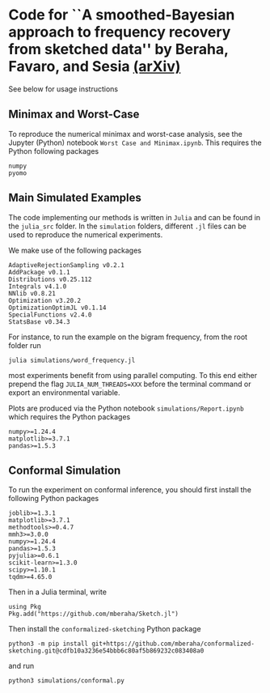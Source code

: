# Code for ``A smoothed-Bayesian approach to frequency recovery from sketched data'' by Beraha, Favaro, and Sesia [(arXiv)](https://arxiv.org/abs/2309.15408)

See below for usage instructions

## Minimax and Worst-Case

To reproduce the numerical minimax and worst-case analysis, see the Jupyter (Python) notebook `Worst Case and Minimax.ipynb`. This requires the Python following packages

```
numpy
pyomo
```

## Main Simulated Examples

The code implementing our methods is written in `Julia` and can be found in the `julia_src` folder. In the `simulation` folders, different `.jl` files can be used to reproduce the numerical experiments. 

We make use of the following packages

```
AdaptiveRejectionSampling v0.2.1
AddPackage v0.1.1
Distributions v0.25.112
Integrals v4.1.0
NNlib v0.8.21
Optimization v3.20.2
OptimizationOptimJL v0.1.14
SpecialFunctions v2.4.0
StatsBase v0.34.3
```

For instance, to run the example on the bigram frequency, from the root folder run

```
julia simulations/word_frequency.jl
```

most experiments benefit from using parallel computing. To this end either prepend the flag `JULIA_NUM_THREADS=XXX` before the terminal command or export an environmental variable.


Plots are produced via the Python notebook `simulations/Report.ipynb` which requires the Python packages

```
numpy>=1.24.4
matplotlib>=3.7.1
pandas>=1.5.3
```

## Conformal Simulation

To run the experiment on conformal inference, you should first install the following Python packages

```
joblib>=1.3.1
matplotlib>=3.7.1
methodtools>=0.4.7
mmh3>=3.0.0
numpy>=1.24.4
pandas>=1.5.3
pyjulia>=0.6.1
scikit-learn>=1.3.0
scipy>=1.10.1
tqdm>=4.65.0
```

Then in a Julia terminal, write
```
using Pkg
Pkg.add("https://github.com/mberaha/Sketch.jl")
```

Then install the `conformalized-sketching` Python package
```
python3 -m pip install git+https://github.com/mberaha/conformalized-sketching.git@cdfb10a3236e54bbb6c80af5b869232c083408a0
``````

and run 
```
python3 simulations/conformal.py
```
